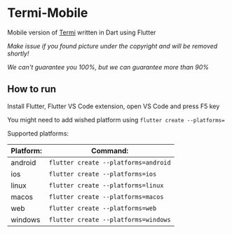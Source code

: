 # Termi-Mobile
Mobile version of [Termi](https://github.com/ringwormGO-organization/Termi) written in Dart using Flutter

*Make issue if you found picture under the copyright and will be removed shortly!*

*We can't guarantee you 100%, but we can guarantee more than 90%*

## How to run

Install Flutter, Flutter VS Code extension, open VS Code and press F5 key

You might need to add wished platform using `flutter create --platforms=`

Supported platforms:

| Platform: | Command:                             |
| --------- | ------------------------------------ |
| android   | `flutter create --platforms=android` |
| ios       | `flutter create --platforms=ios`     |
| linux     | `flutter create --platforms=linux`   |
| macos     | `flutter create --platforms=macos`   |
| web       | `flutter create --platforms=web`     |
| windows   | `flutter create --platforms=windows` |
